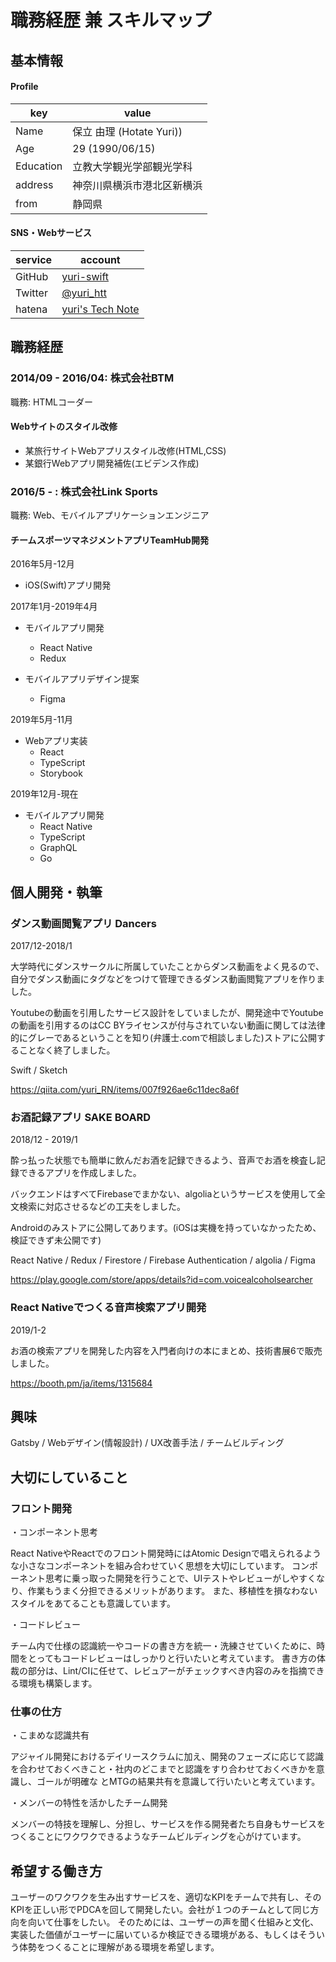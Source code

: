 # 職務経歴 兼 スキルマップ

## 基本情報

#### Profile

|key|value|
|---|-----|
|Name|保立 由理 (Hotate Yuri))|
|Age|29 (1990/06/15)|
|Education|立教大学観光学部観光学科|
|address|神奈川県横浜市港北区新横浜|
|from|静岡県|

#### SNS・Webサービス

|service|account|
|---|-----|
|GitHub|[yuri-swift](https://github.com/yuri-swift)|
|Twitter|[@yuri_htt](https://twitter.com/yuri_htt)|
|hatena|[yuri's Tech Note](https://yuri-hotate.hatenablog.com/)|


## 職務経歴

### 2014/09 - 2016/04: 株式会社BTM

職務: HTMLコーダー

#### Webサイトのスタイル改修

- 某旅行サイトWebアプリスタイル改修(HTML,CSS)
- 某銀行Webアプリ開発補佐(エビデンス作成)

### 2016/5 - : 株式会社Link Sports

職務: Web、モバイルアプリケーションエンジニア

#### チームスポーツマネジメントアプリTeamHub開発

2016年5月-12月
- iOS(Swift)アプリ開発

2017年1月-2019年4月
- モバイルアプリ開発
  - React Native
  - Redux

- モバイルアプリデザイン提案
  - Figma

2019年5月-11月
- Webアプリ実装
  - React
  - TypeScript
  - Storybook

2019年12月-現在
- モバイルアプリ開発
  - React Native
  - TypeScript
  - GraphQL
  - Go

## 個人開発・執筆
### ダンス動画閲覧アプリ Dancers
2017/12-2018/1

大学時代にダンスサークルに所属していたことからダンス動画をよく見るので、自分でダンス動画にタグなどをつけて管理できるダンス動画閲覧アプリを作りました。

Youtubeの動画を引用したサービス設計をしていましたが、開発途中でYoutubeの動画を引用するのはCC BYライセンスが付与されていない動画に関しては法律的にグレーであるということを知り(弁護士.comで相談しました)ストアに公開することなく終了しました。

Swift / Sketch

https://qiita.com/yuri_RN/items/007f926ae6c11dec8a6f

### お酒記録アプリ SAKE BOARD
2018/12 - 2019/1

酔っ払った状態でも簡単に飲んだお酒を記録できるよう、音声でお酒を検査し記録できるアプリを作成しました。

バックエンドはすべてFirebaseでまかない、algoliaというサービスを使用して全文検索に対応させるなどの工夫をしました。

Androidのみストアに公開してあります。(iOSは実機を持っていなかったため、検証できず未公開です)

React Native / Redux / Firestore / Firebase Authentication / algolia / Figma

https://play.google.com/store/apps/details?id=com.voicealcoholsearcher

### React Nativeでつくる音声検索アプリ開発 ###
2019/1-2

お酒の検索アプリを開発した内容を入門者向けの本にまとめ、技術書展6で販売しました。

https://booth.pm/ja/items/1315684

## 興味

Gatsby / Webデザイン(情報設計) / UX改善手法 / チームビルディング

## 大切にしていること

### フロント開発
・コンポーネント思考

React NativeやReactでのフロント開発時にはAtomic Designで唱えられるような小さなコンポーネントを組み合わせていく思想を大切にしています。
コンポーネント思考に乗っ取った開発を行うことで、UIテストやレビューがしやすくなり、作業もうまく分担できるメリットがあります。
また、移植性を損なわないスタイルをあてることも意識しています。

・コードレビュー

チーム内で仕様の認識統一やコードの書き方を統一・洗練させていくために、時間をとってもコードレビューはしっかりと行いたいと考えています。
書き方の体裁の部分は、Lint/CIに任せて、レビュアーがチェックすべき内容のみを指摘できる環境も構築します。

### 仕事の仕方
・こまめな認識共有

アジャイル開発におけるデイリースクラムに加え、開発のフェーズに応じて認識を合わせておくべきこと・社内のどこまでと認識をすり合わせておくべきかを意識し、ゴールが明確な
とMTGの結果共有を意識して行いたいと考えています。

・メンバーの特性を活かしたチーム開発

メンバーの特技を理解し、分担し、サービスを作る開発者たち自身もサービスをつくることにワクワクできるようなチームビルディングを心がけています。

## 希望する働き方
ユーザーのワクワクを生み出すサービスを、適切なKPIをチームで共有し、そのKPIを正しい形でPDCAを回して開発したい。会社が１つのチームとして同じ方向を向いて仕事をしたい。
そのためには、ユーザーの声を聞く仕組みと文化、実装した価値がユーザーに届いているか検証できる環境がある、もしくはそういう体勢をつくることに理解がある環境を希望します。
